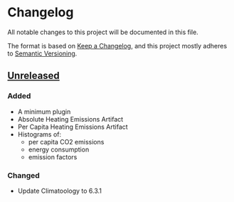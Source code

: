 # Changelog

All notable changes to this project will be documented in this file.

The format is based on [Keep a Changelog](https://keepachangelog.com/en/1.0.0/),
and this project mostly adheres to [Semantic Versioning](https://semver.org/spec/v2.0.0.html).

## [Unreleased](https://gitlab.gistools.geog.uni-heidelberg.de/climate-action/plugins/plugin-blueprint/-/compare/2e01d3e8...main)

### Added

- A minimum plugin
- Absolute Heating Emissions Artifact
- Per Capita Heating Emissions Artifact
- Histograms of:
  - per capita CO2 emissions
  - energy consumption
  - emission factors

### Changed

- Update Climatoology to 6.3.1